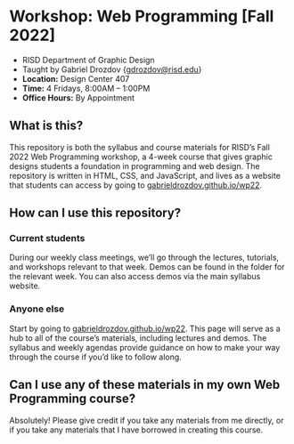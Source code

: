 # Workshop: Web Programming [Fall 2022]
- RISD Department of Graphic Design
- Taught by Gabriel Drozdov {gdrozdov@risd.edu}
- **Location:** Design Center 407
- **Time:** 4 Fridays, 8:00AM – 1:00PM
- **Office Hours:** By Appointment

## What is this?
This repository is both the syllabus and course materials for RISD’s Fall 2022 Web Programming workshop, a 4-week course that gives graphic designs students a foundation in programming and web design. The repository is written in HTML, CSS, and JavaScript, and lives as a website that students can access by going to [gabrieldrozdov.github.io/wp22](https://gabrieldrozdov.github.io/wp22/).

## How can I use this repository?
### Current students
During our weekly class meetings, we’ll go through the lectures, tutorials, and workshops relevant to that week. Demos can be found in the folder for the relevant week. You can also access demos via the main syllabus website.
### Anyone else
Start by going to [gabrieldrozdov.github.io/wp22](https://gabrieldrozdov.github.io/wp22/). This page will serve as a hub to all of the course’s materials, including lectures and demos. The syllabus and weekly agendas provide guidance on how to make your way through the course if you’d like to follow along.

## Can I use any of these materials in my own Web Programming course?
Absolutely! Please give credit if you take any materials from me directly, or if you take any materials that I have borrowed in creating this course.
